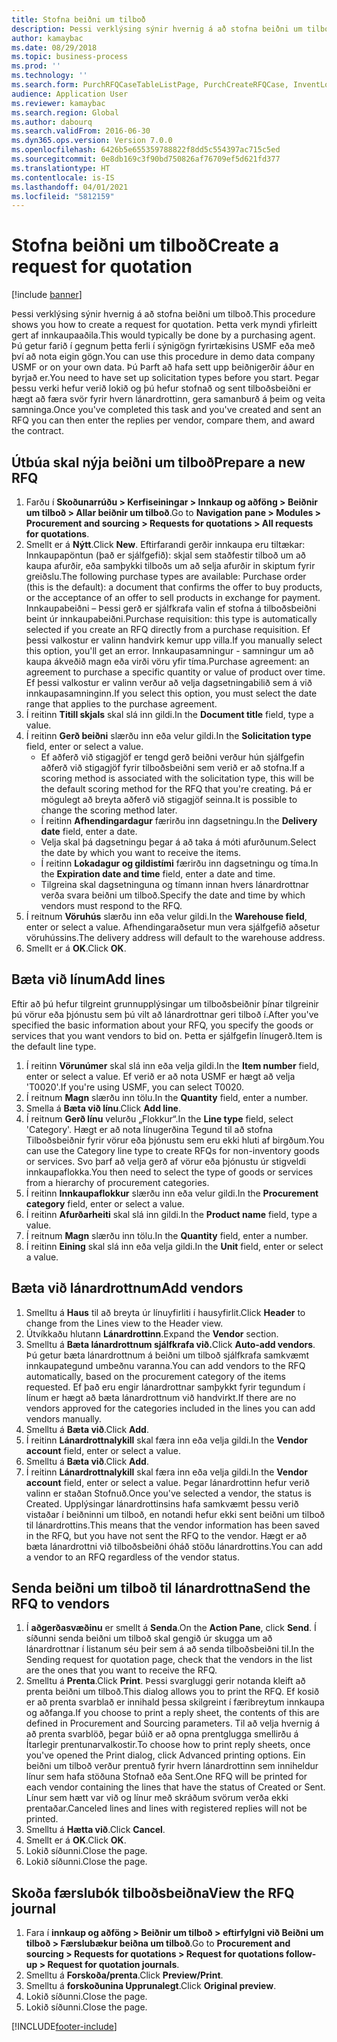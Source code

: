 ```yaml
---
title: Stofna beiðni um tilboð
description: Þessi verklýsing sýnir hvernig á að stofna beiðni um tilboð.
author: kamaybac
ms.date: 08/29/2018
ms.topic: business-process
ms.prod: ''
ms.technology: ''
ms.search.form: PurchRFQCaseTableListPage, PurchCreateRFQCase, InventLocationIdLookup, PurchRFQCaseTable, InventItemIdLookupSimple, EcoResCategorySingleLookup, UnitOfMeasureLookup, PurchRFQEditLines, PurchRFQEditLinesPrintOptions, VendRFQJournal, SrsReportViewerForm
audience: Application User
ms.reviewer: kamaybac
ms.search.region: Global
ms.author: dabourq
ms.search.validFrom: 2016-06-30
ms.dyn365.ops.version: Version 7.0.0
ms.openlocfilehash: 6426b5e655359788822f8dd5c554397ac715c5ed
ms.sourcegitcommit: 0e8db169c3f90bd750826af76709ef5d621fd377
ms.translationtype: HT
ms.contentlocale: is-IS
ms.lasthandoff: 04/01/2021
ms.locfileid: "5812159"
---
```

# <a name="create-a-request-for-quotation"></a><span data-ttu-id="cab0c-103">Stofna beiðni um tilboð</span><span class="sxs-lookup"><span data-stu-id="cab0c-103">Create a request for quotation</span></span>

[!include [banner](../../includes/banner.md)]

<span data-ttu-id="cab0c-104">Þessi verklýsing sýnir hvernig á að stofna beiðni um tilboð.</span><span class="sxs-lookup"><span data-stu-id="cab0c-104">This procedure shows you how to create a request for quotation.</span></span> <span data-ttu-id="cab0c-105">Þetta verk myndi yfirleitt gert af innkaupaaðila.</span><span class="sxs-lookup"><span data-stu-id="cab0c-105">This would typically be done by a purchasing agent.</span></span> <span data-ttu-id="cab0c-106">Þú getur farið í gegnum þetta ferli í sýnigögn fyrirtækisins USMF eða með því að nota eigin gögn.</span><span class="sxs-lookup"><span data-stu-id="cab0c-106">You can use this procedure in demo data company USMF or on your own data.</span></span> <span data-ttu-id="cab0c-107">Þú Þarft að hafa sett upp beiðnigerðir áður en byrjað er.</span><span class="sxs-lookup"><span data-stu-id="cab0c-107">You need to have set up solicitation types before you start.</span></span> <span data-ttu-id="cab0c-108">Þegar þessu verki hefur verið lokið og þú hefur stofnað og sent tilboðsbeiðni er hægt að færa svör fyrir hvern lánardrottinn, gera samanburð á þeim og veita samninga.</span><span class="sxs-lookup"><span data-stu-id="cab0c-108">Once you've completed this task and you've created and sent an RFQ you can then enter the replies per vendor, compare them, and award the contract.</span></span>


## <a name="prepare-a-new-rfq"></a><span data-ttu-id="cab0c-109">Útbúa skal nýja beiðni um tilboð</span><span class="sxs-lookup"><span data-stu-id="cab0c-109">Prepare a new RFQ</span></span>
1. <span data-ttu-id="cab0c-110">Farðu í **Skoðunarrúðu > Kerfiseiningar > Innkaup og aðföng > Beiðnir um tilboð > Allar beiðnir um tilboð**.</span><span class="sxs-lookup"><span data-stu-id="cab0c-110">Go to **Navigation pane > Modules > Procurement and sourcing > Requests for quotations > All requests for quotations**.</span></span>
2. <span data-ttu-id="cab0c-111">Smellt er á **Nýtt**.</span><span class="sxs-lookup"><span data-stu-id="cab0c-111">Click **New**.</span></span>
    <span data-ttu-id="cab0c-112">Eftirfarandi gerðir innkaupa eru tiltækar: Innkaupapöntun (það er sjálfgefið): skjal sem staðfestir tilboð um að kaupa afurðir, eða samþykki tilboðs um að selja afurðir in skiptum fyrir greiðslu.</span><span class="sxs-lookup"><span data-stu-id="cab0c-112">The following purchase types are available: Purchase order (this is the default): a document that confirms the offer to buy products, or the acceptance of an offer to sell products in exchange for payment.</span></span> <span data-ttu-id="cab0c-113">Innkaupabeiðni – Þessi gerð er sjálfkrafa valin ef stofna á tilboðsbeiðni beint úr innkaupabeiðni.</span><span class="sxs-lookup"><span data-stu-id="cab0c-113">Purchase requisition: this type is automatically selected if you create an RFQ directly from a purchase requisition.</span></span> <span data-ttu-id="cab0c-114">Ef þessi valkostur er valinn handvirk kemur upp villa.</span><span class="sxs-lookup"><span data-stu-id="cab0c-114">If you manually select this option, you'll get an error.</span></span> <span data-ttu-id="cab0c-115">Innkaupasamningur - samningur um að kaupa ákveðið magn eða virði vöru yfir tíma.</span><span class="sxs-lookup"><span data-stu-id="cab0c-115">Purchase agreement: an agreement to purchase a specific quantity or value of product over time.</span></span> <span data-ttu-id="cab0c-116">Ef þessi valkostur er valinn verður að velja dagsetningabilið sem á við innkaupasamninginn.</span><span class="sxs-lookup"><span data-stu-id="cab0c-116">If you select this option, you must select the date range that applies to the purchase agreement.</span></span>  
3. <span data-ttu-id="cab0c-117">Í reitinn **Titill skjals** skal slá inn gildi.</span><span class="sxs-lookup"><span data-stu-id="cab0c-117">In the **Document title** field, type a value.</span></span>
4. <span data-ttu-id="cab0c-118">Í reitinn **Gerð beiðni** slærðu inn eða velur gildi.</span><span class="sxs-lookup"><span data-stu-id="cab0c-118">In the **Solicitation type** field, enter or select a value.</span></span>
    + <span data-ttu-id="cab0c-119">Ef aðferð við stigagjöf er tengd gerð beiðni verður hún sjálfgefin aðferð við stigagjöf fyrir tilboðsbeiðni sem verið er að stofna.</span><span class="sxs-lookup"><span data-stu-id="cab0c-119">If a scoring method is associated with the solicitation type, this will be the default scoring method for the RFQ that you're creating.</span></span> <span data-ttu-id="cab0c-120">Þá er mögulegt að breyta aðferð við stigagjöf seinna.</span><span class="sxs-lookup"><span data-stu-id="cab0c-120">It is possible to change the scoring method later.</span></span>  
    + <span data-ttu-id="cab0c-121">Í reitinn **Afhendingardagur** færirðu inn dagsetningu.</span><span class="sxs-lookup"><span data-stu-id="cab0c-121">In the **Delivery date** field, enter a date.</span></span>  
    + <span data-ttu-id="cab0c-122">Velja skal þá dagsetningu þegar á að taka á móti afurðunum.</span><span class="sxs-lookup"><span data-stu-id="cab0c-122">Select the date by which you want to receive the items.</span></span>  
    + <span data-ttu-id="cab0c-123">Í reitinn **Lokadagur og gildistími** færirðu inn dagsetningu og tíma.</span><span class="sxs-lookup"><span data-stu-id="cab0c-123">In the **Expiration date and time** field, enter a date and time.</span></span>  
    + <span data-ttu-id="cab0c-124">Tilgreina skal dagsetninguna og tímann innan hvers lánardrottnar verða svara beiðni um tilboð.</span><span class="sxs-lookup"><span data-stu-id="cab0c-124">Specify the date and time by which vendors must respond to the RFQ.</span></span>  
5. <span data-ttu-id="cab0c-125">Í reitnum **Vöruhús** slærðu inn eða velur gildi.</span><span class="sxs-lookup"><span data-stu-id="cab0c-125">In the **Warehouse field**, enter or select a value.</span></span> <span data-ttu-id="cab0c-126">Afhendingaraðsetur mun vera sjálfgefið aðsetur vöruhússins.</span><span class="sxs-lookup"><span data-stu-id="cab0c-126">The delivery address will default to the warehouse address.</span></span>  
6. <span data-ttu-id="cab0c-127">Smellt er á **OK**.</span><span class="sxs-lookup"><span data-stu-id="cab0c-127">Click **OK**.</span></span>

## <a name="add-lines"></a><span data-ttu-id="cab0c-128">Bæta við línum</span><span class="sxs-lookup"><span data-stu-id="cab0c-128">Add lines</span></span>

<span data-ttu-id="cab0c-129">Eftir að þú hefur tilgreint grunnupplýsingar um tilboðsbeiðnir þínar tilgreinir þú vörur eða þjónustu sem þú vilt að lánardrottnar geri tilboð í.</span><span class="sxs-lookup"><span data-stu-id="cab0c-129">After you've specified the basic information about your RFQ, you specify the goods or services that you want vendors to bid on.</span></span> <span data-ttu-id="cab0c-130">Þetta er sjálfgefin línugerð.</span><span class="sxs-lookup"><span data-stu-id="cab0c-130">Item is the default line type.</span></span>

1. <span data-ttu-id="cab0c-131">Í reitinn **Vörunúmer** skal slá inn eða velja gildi.</span><span class="sxs-lookup"><span data-stu-id="cab0c-131">In the **Item number** field, enter or select a value.</span></span> <span data-ttu-id="cab0c-132">Ef verið er að nota USMF er hægt að velja 'T0020'.</span><span class="sxs-lookup"><span data-stu-id="cab0c-132">If you're using USMF, you can select T0020.</span></span>  
2. <span data-ttu-id="cab0c-133">Í reitnum **Magn** slærðu inn tölu.</span><span class="sxs-lookup"><span data-stu-id="cab0c-133">In the **Quantity** field, enter a number.</span></span>
3. <span data-ttu-id="cab0c-134">Smella á **Bæta við línu**.</span><span class="sxs-lookup"><span data-stu-id="cab0c-134">Click **Add line**.</span></span>
4. <span data-ttu-id="cab0c-135">Í reitnum **Gerð línu** velurðu „Flokkur“.</span><span class="sxs-lookup"><span data-stu-id="cab0c-135">In the **Line type** field, select 'Category'.</span></span> <span data-ttu-id="cab0c-136">Hægt er að nota línugerðina Tegund til að stofna Tilboðsbeiðnir fyrir vörur eða þjónustu sem eru ekki hluti af birgðum.</span><span class="sxs-lookup"><span data-stu-id="cab0c-136">You can use the Category line type to create RFQs for non-inventory goods or services.</span></span> <span data-ttu-id="cab0c-137">Svo þarf að velja gerð af vörur eða þjónustu úr stigveldi innkaupaflokka.</span><span class="sxs-lookup"><span data-stu-id="cab0c-137">You then need to select the type of goods or services from a hierarchy of procurement categories.</span></span>  
5. <span data-ttu-id="cab0c-138">Í reitinn **Innkaupaflokkur** slærðu inn eða velur gildi.</span><span class="sxs-lookup"><span data-stu-id="cab0c-138">In the **Procurement category** field, enter or select a value.</span></span>
6. <span data-ttu-id="cab0c-139">Í reitinn **Afurðarheiti** skal slá inn gildi.</span><span class="sxs-lookup"><span data-stu-id="cab0c-139">In the **Product name** field, type a value.</span></span>
7. <span data-ttu-id="cab0c-140">Í reitnum **Magn** slærðu inn tölu.</span><span class="sxs-lookup"><span data-stu-id="cab0c-140">In the **Quantity** field, enter a number.</span></span>
8. <span data-ttu-id="cab0c-141">Í reitinn **Eining** skal slá inn eða velja gildi.</span><span class="sxs-lookup"><span data-stu-id="cab0c-141">In the **Unit** field, enter or select a value.</span></span>

## <a name="add-vendors"></a><span data-ttu-id="cab0c-142">Bæta við lánardrottnum</span><span class="sxs-lookup"><span data-stu-id="cab0c-142">Add vendors</span></span>
1. <span data-ttu-id="cab0c-143">Smelltu á **Haus** til að breyta úr línuyfirliti í hausyfirlit.</span><span class="sxs-lookup"><span data-stu-id="cab0c-143">Click **Header** to change from the Lines view to the Header view.</span></span> 
2. <span data-ttu-id="cab0c-144">Útvíkkaðu hlutann **Lánardrottinn**.</span><span class="sxs-lookup"><span data-stu-id="cab0c-144">Expand the **Vendor** section.</span></span>
3. <span data-ttu-id="cab0c-145">Smelltu á **Bæta lánardrottnum sjálfkrafa við.**</span><span class="sxs-lookup"><span data-stu-id="cab0c-145">Click **Auto-add vendors**.</span></span> <span data-ttu-id="cab0c-146">Þú getur bæta lánardrottnum á beiðni um tilboð sjálfkrafa samkvæmt innkaupategund umbeðnu varanna.</span><span class="sxs-lookup"><span data-stu-id="cab0c-146">You can add vendors to the RFQ automatically, based on the procurement category of the items requested.</span></span> <span data-ttu-id="cab0c-147">Ef það eru engir lánardrottnar samþykkt fyrir tegundum í línum er hægt að bæta lánardrottnum við handvirkt.</span><span class="sxs-lookup"><span data-stu-id="cab0c-147">If there are no vendors approved for the categories included in the lines you can add vendors manually.</span></span>  
4. <span data-ttu-id="cab0c-148">Smelltu á **Bæta við**.</span><span class="sxs-lookup"><span data-stu-id="cab0c-148">Click **Add**.</span></span>
5. <span data-ttu-id="cab0c-149">Í reitinn **Lánardrottnalykill** skal færa inn eða velja gildi.</span><span class="sxs-lookup"><span data-stu-id="cab0c-149">In the **Vendor account** field, enter or select a value.</span></span>
6. <span data-ttu-id="cab0c-150">Smelltu á **Bæta við**.</span><span class="sxs-lookup"><span data-stu-id="cab0c-150">Click **Add**.</span></span>
7. <span data-ttu-id="cab0c-151">Í reitinn **Lánardrottnalykill** skal færa inn eða velja gildi.</span><span class="sxs-lookup"><span data-stu-id="cab0c-151">In the **Vendor account** field, enter or select a value.</span></span> <span data-ttu-id="cab0c-152">Þegar lánardrottinn hefur verið valinn er staðan Stofnuð.</span><span class="sxs-lookup"><span data-stu-id="cab0c-152">Once you've selected a vendor, the status is Created.</span></span> <span data-ttu-id="cab0c-153">Upplýsingar lánardrottinsins hafa samkvæmt þessu verið vistaðar í beiðninni um tilboð, en notandi hefur ekki sent beiðni um tilboð til lánardrottins.</span><span class="sxs-lookup"><span data-stu-id="cab0c-153">This means that the vendor information has been saved in the RFQ, but you have not sent the RFQ to the vendor.</span></span> <span data-ttu-id="cab0c-154">Hægt er að bæta lánardrottni við tilboðsbeiðni óháð stöðu lánardrottins.</span><span class="sxs-lookup"><span data-stu-id="cab0c-154">You can add a vendor to an RFQ regardless of the vendor status.</span></span>  

## <a name="send-the-rfq-to-vendors"></a><span data-ttu-id="cab0c-155">Senda beiðni um tilboð til lánardrottna</span><span class="sxs-lookup"><span data-stu-id="cab0c-155">Send the RFQ to vendors</span></span>
1. <span data-ttu-id="cab0c-156">Í **aðgerðasvæðinu** er smellt á **Senda**.</span><span class="sxs-lookup"><span data-stu-id="cab0c-156">On the **Action Pane**, click **Send**.</span></span> <span data-ttu-id="cab0c-157">Í síðunni senda beiðni um tilboð skal gengið úr skugga um að lánardrottnar í listanum séu þeir sem á að senda tilboðsbeiðni til.</span><span class="sxs-lookup"><span data-stu-id="cab0c-157">In the Sending request for quotation page, check that the vendors in the list are the ones that you want to receive the RFQ.</span></span>  
2. <span data-ttu-id="cab0c-158">Smelltu á **Prenta**.</span><span class="sxs-lookup"><span data-stu-id="cab0c-158">Click **Print**.</span></span> <span data-ttu-id="cab0c-159">Þessi svargluggi gerir notanda kleift að prenta beiðni um tilboð.</span><span class="sxs-lookup"><span data-stu-id="cab0c-159">This dialog allows you to print the RFQ.</span></span> <span data-ttu-id="cab0c-160">Ef kosið er að prenta svarblað er innihald þessa skilgreint í færibreytum innkaupa og aðfanga.</span><span class="sxs-lookup"><span data-stu-id="cab0c-160">If you choose to print a reply sheet, the contents of this are defined in Procurement and Sourcing parameters.</span></span> <span data-ttu-id="cab0c-161">Til að velja hvernig á að prenta svarblöð, þegar búið er að opna prentglugga smellirðu á Ítarlegir prentunarvalkostir.</span><span class="sxs-lookup"><span data-stu-id="cab0c-161">To choose how to print reply sheets, once you've opened the Print dialog, click Advanced printing options.</span></span> <span data-ttu-id="cab0c-162">Ein beiðni um tilboð verður prentuð fyrir hvern lánardrottinn sem inniheldur línur sem hafa stöðuna Stofnað eða Sent.</span><span class="sxs-lookup"><span data-stu-id="cab0c-162">One RFQ will be printed for each vendor containing the lines that have the status of Created or Sent.</span></span> <span data-ttu-id="cab0c-163">Línur sem hætt var við og línur með skráðum svörum verða ekki prentaðar.</span><span class="sxs-lookup"><span data-stu-id="cab0c-163">Canceled lines and lines with registered replies will not be printed.</span></span>   
3. <span data-ttu-id="cab0c-164">Smelltu á **Hætta við**.</span><span class="sxs-lookup"><span data-stu-id="cab0c-164">Click **Cancel**.</span></span>
4. <span data-ttu-id="cab0c-165">Smellt er á **OK**.</span><span class="sxs-lookup"><span data-stu-id="cab0c-165">Click **OK**.</span></span>
5. <span data-ttu-id="cab0c-166">Lokið síðunni.</span><span class="sxs-lookup"><span data-stu-id="cab0c-166">Close the page.</span></span>
6. <span data-ttu-id="cab0c-167">Lokið síðunni.</span><span class="sxs-lookup"><span data-stu-id="cab0c-167">Close the page.</span></span>

## <a name="view-the-rfq-journal"></a><span data-ttu-id="cab0c-168">Skoða færslubók tilboðsbeiðna</span><span class="sxs-lookup"><span data-stu-id="cab0c-168">View the RFQ journal</span></span>
1. <span data-ttu-id="cab0c-169">Fara í **innkaup og aðföng > Beiðnir um tilboð > eftirfylgni við Beiðni um tilboð > Færslubækur beiðna um tilboð**.</span><span class="sxs-lookup"><span data-stu-id="cab0c-169">Go to **Procurement and sourcing > Requests for quotations > Request for quotations follow-up > Request for quotation journals**.</span></span>
2. <span data-ttu-id="cab0c-170">Smelltu á **Forskoða/prenta**.</span><span class="sxs-lookup"><span data-stu-id="cab0c-170">Click **Preview/Print**.</span></span>
3. <span data-ttu-id="cab0c-171">Smelltu á **forskoðunina Upprunalegt**.</span><span class="sxs-lookup"><span data-stu-id="cab0c-171">Click **Original preview**.</span></span>
4. <span data-ttu-id="cab0c-172">Lokið síðunni.</span><span class="sxs-lookup"><span data-stu-id="cab0c-172">Close the page.</span></span>
5. <span data-ttu-id="cab0c-173">Lokið síðunni.</span><span class="sxs-lookup"><span data-stu-id="cab0c-173">Close the page.</span></span>



[!INCLUDE[footer-include](../../../includes/footer-banner.md)]